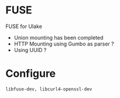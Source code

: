 # FUSE
FUSE for Ulake


* Union mounting has been completed
* HTTP Mounting using Gumbo as parser ? 
* Using UUID ? 

# Configure
```
libfuse-dev, libcurl4-openssl-dev
```
